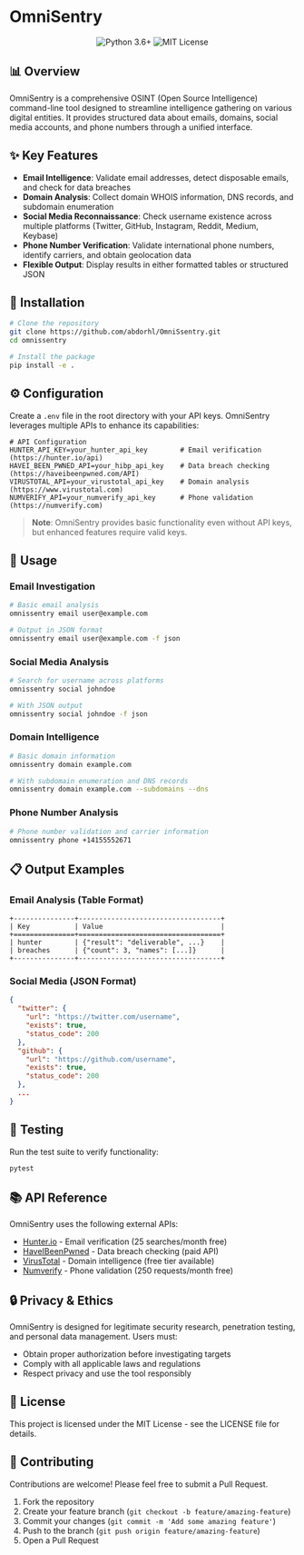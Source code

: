 # OmniSentry

<div align="center">
    <img src="https://img.shields.io/badge/Python-3.6+-blue.svg" alt="Python 3.6+">
    <img src="https://img.shields.io/badge/License-MIT-green.svg" alt="MIT License">
</div>

## 📊 Overview

OmniSentry is a comprehensive OSINT (Open Source Intelligence) command-line tool designed to streamline intelligence gathering on various digital entities. It provides structured data about emails, domains, social media accounts, and phone numbers through a unified interface.

## ✨ Key Features

- **Email Intelligence**: Validate email addresses, detect disposable emails, and check for data breaches
- **Domain Analysis**: Collect domain WHOIS information, DNS records, and subdomain enumeration
- **Social Media Reconnaissance**: Check username existence across multiple platforms (Twitter, GitHub, Instagram, Reddit, Medium, Keybase)
- **Phone Number Verification**: Validate international phone numbers, identify carriers, and obtain geolocation data
- **Flexible Output**: Display results in either formatted tables or structured JSON

## 🚀 Installation

```bash
# Clone the repository
git clone https://github.com/abdorhl/OmniSsentry.git
cd omnissentry

# Install the package
pip install -e .
```

## ⚙️ Configuration

Create a `.env` file in the root directory with your API keys. OmniSentry leverages multiple APIs to enhance its capabilities:

```
# API Configuration
HUNTER_API_KEY=your_hunter_api_key        # Email verification (https://hunter.io/api)
HAVEI_BEEN_PWNED_API=your_hibp_api_key    # Data breach checking (https://haveibeenpwned.com/API)
VIRUSTOTAL_API=your_virustotal_api_key    # Domain analysis (https://www.virustotal.com)
NUMVERIFY_API=your_numverify_api_key      # Phone validation (https://numverify.com)
```

> **Note**: OmniSentry provides basic functionality even without API keys, but enhanced features require valid keys.

## 📖 Usage

### Email Investigation

```bash
# Basic email analysis
omnissentry email user@example.com

# Output in JSON format
omnissentry email user@example.com -f json
```

### Social Media Analysis

```bash
# Search for username across platforms
omnissentry social johndoe

# With JSON output
omnissentry social johndoe -f json
```

### Domain Intelligence

```bash
# Basic domain information
omnissentry domain example.com

# With subdomain enumeration and DNS records
omnissentry domain example.com --subdomains --dns
```

### Phone Number Analysis

```bash
# Phone number validation and carrier information
omnissentry phone +14155552671
```

## 📋 Output Examples

### Email Analysis (Table Format)
```
+---------------+-----------------------------------+
| Key           | Value                             |
+===============+===================================+
| hunter        | {"result": "deliverable", ...}    |
| breaches      | {"count": 3, "names": [...]}      |
+---------------+-----------------------------------+
```

### Social Media (JSON Format)
```json
{
  "twitter": {
    "url": "https://twitter.com/username",
    "exists": true,
    "status_code": 200
  },
  "github": {
    "url": "https://github.com/username",
    "exists": true,
    "status_code": 200
  },
  ...
}
```

## 🧪 Testing

Run the test suite to verify functionality:

```bash
pytest
```

## 📚 API Reference

OmniSentry uses the following external APIs:

- [Hunter.io](https://hunter.io/api) - Email verification (25 searches/month free)
- [HaveIBeenPwned](https://haveibeenpwned.com/API) - Data breach checking (paid API)
- [VirusTotal](https://developers.virustotal.com) - Domain intelligence (free tier available)
- [Numverify](https://numverify.com/) - Phone validation (250 requests/month free)

## 🔒 Privacy & Ethics

OmniSentry is designed for legitimate security research, penetration testing, and personal data management. Users must:

- Obtain proper authorization before investigating targets
- Comply with all applicable laws and regulations
- Respect privacy and use the tool responsibly

## 📄 License

This project is licensed under the MIT License - see the LICENSE file for details.

## 🤝 Contributing

Contributions are welcome! Please feel free to submit a Pull Request.

1. Fork the repository
2. Create your feature branch (`git checkout -b feature/amazing-feature`)
3. Commit your changes (`git commit -m 'Add some amazing feature'`)
4. Push to the branch (`git push origin feature/amazing-feature`)
5. Open a Pull Request
